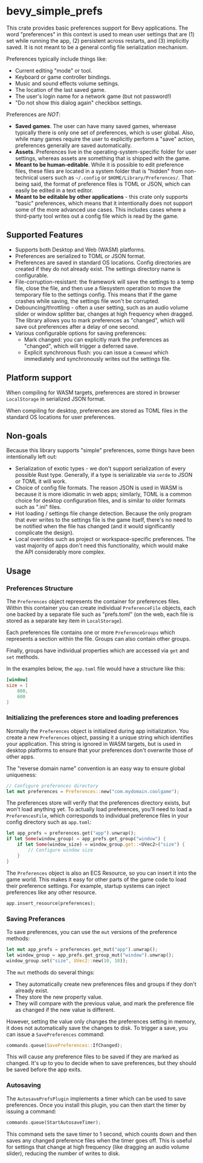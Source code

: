 # bevy_simple_prefs

This crate provides basic preferences support for Bevy applications. The word "preferences"
in this context is used to mean user settings that are (1) set while running the app, (2) persistent
across restarts, and (3) implicitly saved. It is not meant to be a general config file
serialization mechanism.

Preferences typically include things like:

- Current editing "mode" or tool.
- Keyboard or game controller bindings.
- Music and sound effects volume settings.
- The location of the last saved game.
- The user's login name for a network game (but not password!)
- "Do not show this dialog again" checkbox settings.

Preferences are _NOT_:

- **Saved games**. The user can have many saved games, wherease typically there is only one set of
  preferences, which is user global. Also, while many games require the user to explicitly perform
  a "save" action, preferences generally are saved automatically.
- **Assets**. Preferences live in the operating-system-specific folder for user settings,
  whereas assets are something that is shipped with the game.
- **Meant to be human-editable**. While it is possible to edit preference files, these files are
  located in a system folder that is "hidden" from non-technical users such as `~/.config` or
  `$HOME/Library/Preferences/`. That being said, the format of preference files is TOML or JSON,
  which can easily be edited in a text editor.
- **Meant to be editable by other applications** - this crate only supports "basic" preferences,
  which means that it intentionally does not support some of the more advanced use cases. This
  includes cases where a third-party tool writes out a config file which is read by the game.

## Supported Features

- Supports both Desktop and Web (WASM) platforms.
- Preferences are serialized to TOML or JSON format.
- Preferences are saved in standard OS locations. Config directories are created if they do
  not already exist. The settings directory name is configurable.
- File-corruption-resistant: the framework will save the settings to a temp file, close the file,
  and then use a filesystem operation to move the temporary file to the settings config. This means
  that if the game crashes while saving, the settings file won't be corrupted.
- Debouncing/throttling - often a user setting, such as an audio volume slider or window
  splitter bar, changes at high frequency when dragged. The library allows you to mark preferences
  as "changed", which will save out preferences after a delay of one second.
- Various configurable options for saving preferences:
  - Mark changed: you can explicitly mark the preferences as "changed", which will trigger a
    deferred save.
  - Explicit synchronous flush: you can issue a `Command` which immediately and synchronously
    writes out the settings file.

## Platform support

When compiling for WASM targets, preferences are stored in browser `LocalStorage` in serialized
JSON format.

When compiling for desktop, preferences are stored as TOML files in the standard OS locations
for user preferences.

## Non-goals

Because this library supports "simple" preferences, some things have been intentionally left out:

- Serialization of exotic types - we don't support serialization of every possible Rust type.
  Generally, if a type is serializable via `serde` to JSON or TOML it will work.
- Choice of config file formats. The reason JSON is used in WASM is because it is more idiomatic
  in web apps; similarly, TOML is a common choice for desktop configuration files, and is similar
  to older formats such as ".ini" files.
- Hot loading / settings file change detection. Because the only program that ever writes to the
  settings file is the game itself, there's no need to be notified when the file has changed
  (and it would significantly complicate the design).
- Local overrides such as project or workspace-specific preferences. The vast majority of apps
  don't need this functionality, which would make the API considerably more complex.

## Usage

### Preferences Structure

The `Preferences` object represents the container for preferences files. Within this container
you can create individual `PreferenceFile` objects, each one backed by a separate file such as
"prefs.toml" (on the web, each file is stored as a separate key item in `LocalStorage`).

Each preferences file contains one or more `PreferenceGroups` which represents a section within
the file. Groups can also contain other groups.

Finally, groups have individual properties which are accessed via `get` and `set` methods.

In the examples below, the `app.toml` file would have a structure like this:

```toml
[window]
size = [
    800,
    600
]
```

### Initializing the preferences store and loading preferences

Normally the `Preferences` object is initialized during app initialization. You create a new
`Preferences` object, passing it a unique string which identifies your application. This string
is ignored in WASM targets, but is used in desktop platforms to ensure that your preferences
don't overwrite those of other apps.

The "reverse domain name" convention is an easy way to ensure global uniqueness:

```rust
// Configure preferences directory
let mut preferences = Preferences::new("com.mydomain.coolgame");
```

The preferences store will verify that the preferences directory exists, but won't load anything
yet. To actually load preferences, you'll need to load a `PreferencesFile`, which corresponds
to individual preference files in your config directory such as `app.toml`:

```rust
let app_prefs = preferences.get("app").unwrap();
if let Some(window_group) = app_prefs.get_group("window") {
    if let Some(window_size) = window_group.get::<UVec2>("size") {
        // Configure window size
    }
}
```

The `Preferences` object is also an ECS Resource, so you can insert it into the game world. This
makes it easy for other parts of the game code to load their preference settings. For example,
startup systems can inject preferences like any other resource.

```rust
app.insert_resource(preferences);
```

### Saving Preferances

To save preferences, you can use the `mut` versions of the preference methods:

```rust
let mut app_prefs = preferences.get_mut("app").unwrap();
let window_group = app_prefs.get_group_mut("window").unwrap();
window_group.set("size", UVec2::new(10, 10));
```

The `mut` methods do several things:

- They automatically create new preferences files and groups if they don't already exist.
- They store the new property value.
- They will compare with the previous value, and mark the preference file as changed
  if the new value is different.

However, setting the value only changes the preferences setting in memory, it does not automatically
save the changes to disk. To trigger a save, you can issue a `SavePreferences` command:

```rust
commands.queue(SavePreferences::IfChanged);
```

This will cause any preference files to be saved if they are marked as changed. It's up to you
to decide when to save preferences, but they should be saved before the app exits.

### Autosaving

The `AutosavePrefsPlugin` implements a timer which can be used to save preferences. Once you
install this plugin, you can then start the timer by issuing a command:

```rust
commands.queue(StartAutosaveTimer);
```

This command sets the save timer to 1 second, which counts down and then saves any changed
preference files when the timer goes off. This is useful for settings that change at high
frequency (like dragging an audio volume slider), reducing the number of writes to disk.
